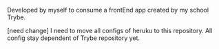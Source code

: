 Developed by myself to consume a frontEnd app created by my school Trybe.

[need change] I need to move all configs of heruku to this repository. All config stay dependent of Trybe repository yet.